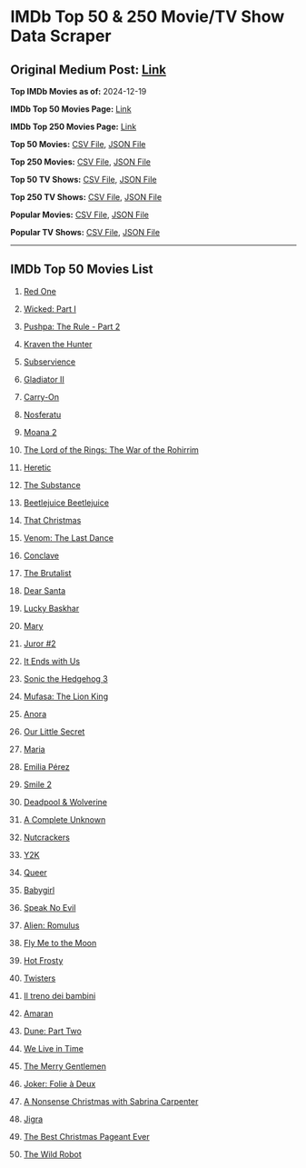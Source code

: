 # IMDb Top 50 & 250 Movie/TV Show Data Scraper

## Original Medium Post: [Link](https://medium.com/@nishantsahoo/which-movie-should-i-watch-5c83a3c0f5b1)

**Top IMDb Movies as of:** 2024-12-19

**IMDb Top 50 Movies Page:** [Link](https://www.imdb.com/search/title/?title_type=feature&release_date=2024-01-01,2024-12-31)

**IMDb Top 250 Movies Page:** [Link](https://www.imdb.com/chart/top/)

**Top 50 Movies:** [CSV File](/data/top50/movies.csv), [JSON File](/data/top50/movies.json)

**Top 250 Movies:** [CSV File](/data/top250/movies.csv), [JSON File](/data/top250/movies.json)

**Top 50 TV Shows:** [CSV File](/data/top50/shows.csv), [JSON File](/data/top50/shows.json)

**Top 250 TV Shows:** [CSV File](/data/top250/shows.csv), [JSON File](/data/top250/shows.json)

**Popular Movies:** [CSV File](/data/popular/movies.csv), [JSON File](/data/popular/movies.json)

**Popular TV Shows:** [CSV File](/data/popular/shows.csv), [JSON File](/data/popular/shows.json)

---

## IMDb Top 50 Movies List

1. [Red One](https://www.imdb.com/title/tt14948432/)

2. [Wicked: Part I](https://www.imdb.com/title/tt1262426/)

3. [Pushpa: The Rule - Part 2](https://www.imdb.com/title/tt16539454/)

4. [Kraven the Hunter](https://www.imdb.com/title/tt8790086/)

5. [Subservience](https://www.imdb.com/title/tt24871974/)

6. [Gladiator II](https://www.imdb.com/title/tt9218128/)

7. [Carry-On](https://www.imdb.com/title/tt21382296/)

8. [Nosferatu](https://www.imdb.com/title/tt5040012/)

9. [Moana 2](https://www.imdb.com/title/tt13622970/)

10. [The Lord of the Rings: The War of the Rohirrim](https://www.imdb.com/title/tt14824600/)

11. [Heretic](https://www.imdb.com/title/tt28015403/)

12. [The Substance](https://www.imdb.com/title/tt17526714/)

13. [Beetlejuice Beetlejuice](https://www.imdb.com/title/tt2049403/)

14. [That Christmas](https://www.imdb.com/title/tt14855468/)

15. [Venom: The Last Dance](https://www.imdb.com/title/tt16366836/)

16. [Conclave](https://www.imdb.com/title/tt20215234/)

17. [The Brutalist](https://www.imdb.com/title/tt8999762/)

18. [Dear Santa](https://www.imdb.com/title/tt2396431/)

19. [Lucky Baskhar](https://www.imdb.com/title/tt27540542/)

20. [Mary](https://www.imdb.com/title/tt32084246/)

21. [Juror #2](https://www.imdb.com/title/tt27403986/)

22. [It Ends with Us](https://www.imdb.com/title/tt10655524/)

23. [Sonic the Hedgehog 3](https://www.imdb.com/title/tt18259086/)

24. [Mufasa: The Lion King](https://www.imdb.com/title/tt13186482/)

25. [Anora](https://www.imdb.com/title/tt28607951/)

26. [Our Little Secret](https://www.imdb.com/title/tt31022050/)

27. [Maria](https://www.imdb.com/title/tt22893404/)

28. [Emilia Pérez](https://www.imdb.com/title/tt20221436/)

29. [Smile 2](https://www.imdb.com/title/tt29268110/)

30. [Deadpool & Wolverine](https://www.imdb.com/title/tt6263850/)

31. [A Complete Unknown](https://www.imdb.com/title/tt11563598/)

32. [Nutcrackers](https://www.imdb.com/title/tt30144381/)

33. [Y2K](https://www.imdb.com/title/tt27218960/)

34. [Queer](https://www.imdb.com/title/tt24176060/)

35. [Babygirl](https://www.imdb.com/title/tt30057084/)

36. [Speak No Evil](https://www.imdb.com/title/tt27534307/)

37. [Alien: Romulus](https://www.imdb.com/title/tt18412256/)

38. [Fly Me to the Moon](https://www.imdb.com/title/tt1896747/)

39. [Hot Frosty](https://www.imdb.com/title/tt32359447/)

40. [Twisters](https://www.imdb.com/title/tt12584954/)

41. [Il treno dei bambini](https://www.imdb.com/title/tt29242846/)

42. [Amaran](https://www.imdb.com/title/tt27118357/)

43. [Dune: Part Two](https://www.imdb.com/title/tt15239678/)

44. [We Live in Time](https://www.imdb.com/title/tt27131358/)

45. [The Merry Gentlemen](https://www.imdb.com/title/tt32368345/)

46. [Joker: Folie à Deux](https://www.imdb.com/title/tt11315808/)

47. [A Nonsense Christmas with Sabrina Carpenter](https://www.imdb.com/title/tt33427273/)

48. [Jigra](https://www.imdb.com/title/tt26733317/)

49. [The Best Christmas Pageant Ever](https://www.imdb.com/title/tt2347285/)

50. [The Wild Robot](https://www.imdb.com/title/tt29623480/)
